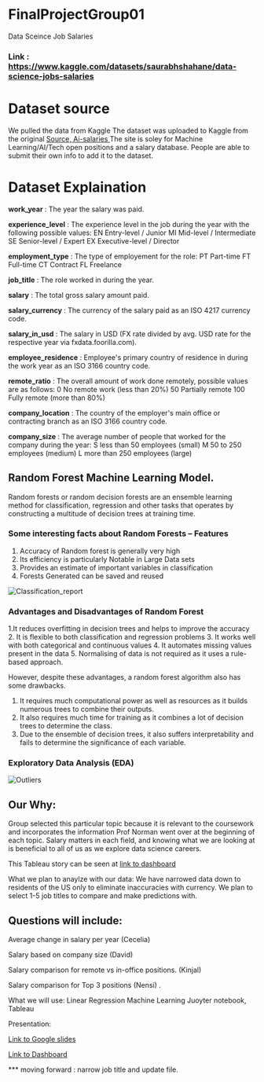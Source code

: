 # FinalProjectGroup01
Data Sceince Job Salaries 

### Link : https://www.kaggle.com/datasets/saurabhshahane/data-science-jobs-salaries

# Dataset source
We pulled the data from Kaggle
The dataset was uploaded to Kaggle from the original [Source, Ai-salaries ](https://salaries.ai-jobs.net/download
)
The site is soley for Machine Learning/AI/Tech open positions and a salary database. People are able to submit their own info to add it to the dataset. 
# Dataset Explaination 

<b>work_year</b> : The year the salary was paid.

<b>experience_level</b> : The experience level in the job during the year with the following possible values: EN Entry-level / Junior MI Mid-level / Intermediate SE Senior-level / Expert EX Executive-level / Director

<b>employment_type</b> : The type of employement for the role: PT Part-time FT Full-time CT Contract FL Freelance

<b>job_title</b> : The role worked in during the year.

<b>salary</b> : The total gross salary amount paid.

<b>salary_currency</b> : The currency of the salary paid as an ISO 4217 currency code.

<b>salary_in_usd</b> : The salary in USD (FX rate divided by avg. USD rate for the respective year via fxdata.foorilla.com).

<b>employee_residence</b> : Employee's primary country of residence in during the work year as an ISO 3166 country code.

<b>remote_ratio</b> : The overall amount of work done remotely, possible values are as follows: 0 No remote work (less than 20%) 50 Partially remote 100 Fully remote (more than 80%)

<b>company_location</b> : The country of the employer's main office or contracting branch as an ISO 3166 country code.

<b>company_size</b> : The average number of people that worked for the company during the year: S less than 50 employees (small) M 50 to 250 employees (medium) L more than 250 employees (large)




## Random Forest Machine Learning Model.

Random forests or random decision forests are an ensemble learning method for classification, regression and other tasks that operates by constructing a multitude of decision trees at training time.

### Some interesting facts about Random Forests – Features
1. Accuracy of Random forest is generally very high
2. Its efficiency is particularly Notable in Large Data sets
3. Provides an estimate of important variables in classification
4. Forests Generated can be saved and reused

![Classification_report](https://user-images.githubusercontent.com/107137215/202321271-6143b156-ac96-489a-a2f1-54288a14a60c.jpg)

 

### Advantages and Disadvantages of Random Forest
1.It reduces overfitting in decision trees and helps to improve the accuracy
2. It is flexible to both classification and regression problems
3. It works well with both categorical and continuous values
4. It automates missing values present in the data
5. Normalising of data is not required as it uses a rule-based approach.

However, despite these advantages, a random forest algorithm also has some drawbacks.
1. It requires much computational power as well as resources as it builds numerous trees to combine their outputs. 
2. It also requires much time for training as it combines a lot of decision trees to determine the class.
3. Due to the ensemble of decision trees, it also suffers interpretability and fails to determine the significance of each variable.

### Exploratory Data Analysis (EDA)

![Outliers](https://user-images.githubusercontent.com/107137215/202324439-2c5d6c37-7146-4cd2-91a4-8a8b6323170e.jpg)



## Our Why:
Group selected this particular topic because it is relevant to the coursework and incorporates the information Prof Norman went over at the beginning of each topic. Salary matters in each field, and knowing what we are looking at is beneficial to all of us as we explore data science careers. 

This Tableau story can be seen at  [link to dashboard](https://public.tableau.com/app/profile/nensi.pandya/viz/ds_salary/JobtitleandSalaryinUSd)

What we plan to anaylze with our data: 
We have narrowed data down to residents of the US only to eliminate inaccuracies with currency. We plan to select 1-5 job titles to compare and make predictions with. 

Questions will include:
---- 
Average change in salary per year (Cecelia)

Salary based on company size (David)

Salary comparison for remote vs in-office positions. (Kinjal)

Salary comparison for Top 3 positions (Nensi) . 


What we will use:
Linear Regression Machine Learning 
Juoyter notebook, Tableau 


Presentation:

[Link to Google slides](https://docs.google.com/presentation/d/1EuZcaTtNKKLiq5Ai4xnP8bAwsP34RqSoqZRCWC5Jcxg/edit#slide=id.g12bc75dd6ef_0_15)


[Link to Dashboard](https://public.tableau.com/authoring/Salariesfordatasciencejobs/Sheet5/Story%201?%3Aignore_sticky_session=yes#1)


*** moving forward :
narrow job title and update file.



